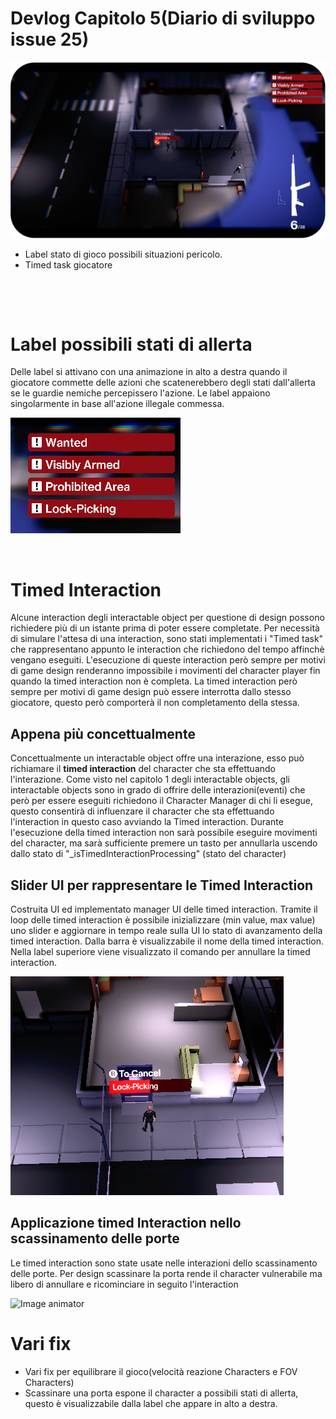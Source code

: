 # Devlog Capitolo 5(Diario di sviluppo issue 25)
![Image animator](cover.png)

- Label stato di gioco possibili situazioni pericolo.
- Timed task giocatore
<p>&nbsp;</p>
<p>&nbsp;</p>

# Label possibili stati di allerta

Delle label si attivano con una animazione in alto a destra quando il giocatore commette delle azioni che scatenerebbero degli stati dall'allerta se le guardie nemiche percepissero l'azione.
Le label appaiono singolarmente in base all'azione illegale commessa.

![Image animator](potentialAlertState.png)

<p>&nbsp;</p>

# Timed Interaction

Alcune interaction degli interactable object per questione di design possono richiedere più di un istante prima di poter essere completate. Per necessità di simulare l'attesa di una interaction, sono stati implementati i "Timed task" che rappresentano appunto le interaction che richiedono del tempo affinchè vengano eseguiti. L'esecuzione di queste interaction però sempre per motivi di game design renderanno impossibile i movimenti del character player fin quando la timed interaction non è completa. La timed interaction però sempre per motivi di game design può essere interrotta dallo stesso giocatore, questo però comporterà il non completamento della stessa.

## Appena più concettualmente
Concettualmente un interactable object offre una interazione, esso può richiamare il **timed interaction** del character che sta effettuando l'interazione. Come visto nel capitolo 1 degli interactable objects, gli interactable objects sono in grado di offrire delle interazioni(eventi) che però per essere eseguiti richiedono il Character Manager di chi li esegue, questo consentirà di influenzare il character che sta effettuando l'interaction in questo caso avviando la Timed interaction. Durante l'esecuzione della timed interaction non sarà possibile eseguire movimenti del character, ma sarà sufficiente premere un tasto per annullarla uscendo dallo stato di "_isTimedInteractionProcessing" (stato del character)

## Slider UI per rappresentare le Timed Interaction
Costruita UI ed implementato manager UI delle timed interaction. Tramite il loop delle timed interaction è possibile inizializzare (min value, max value) uno slider e aggiornare in tempo reale sulla UI lo stato di avanzamento della timed interaction. Dalla barra è visualizzabile il nome della timed interaction. Nella label superiore viene visualizzato il comando per annullare la timed interaction.

![Image animator](timedInteraction.png)


## Applicazione timed Interaction nello scassinamento delle porte
Le timed interaction sono state usate nelle interazioni dello scassinamento delle porte. Per design scassinare la porta rende il character vulnerabile ma libero di annullare e ricominciare in seguito l'interaction

![Image animator](lockpickDoor.gif)

# Vari fix
- Vari fix per equilibrare il gioco(velocità reazione Characters e FOV Characters)
- Scassinare una porta espone il character a possibili stati di allerta, questo è visualizzabile dalla label che appare in alto a destra.
